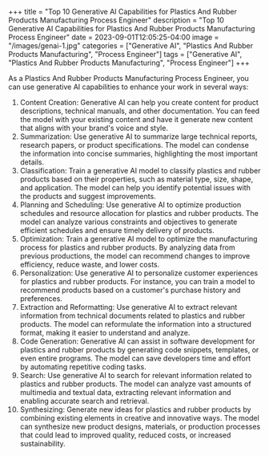 +++
title = "Top 10 Generative AI Capabilities for Plastics And Rubber Products Manufacturing Process Engineer"
description = "Top 10 Generative AI Capabilities for Plastics And Rubber Products Manufacturing Process Engineer"
date = 2023-09-01T12:05:25-04:00
image = "/images/genai-1.jpg"
categories = ["Generative AI", "Plastics And Rubber Products Manufacturing", "Process Engineer"]
tags = ["Generative AI", "Plastics And Rubber Products Manufacturing", "Process Engineer"]
+++

As a Plastics And Rubber Products Manufacturing Process Engineer, you can use generative AI capabilities to enhance your work in several ways:

1. Content Creation: Generative AI can help you create content for product descriptions, technical manuals, and other documentation. You can feed the model with your existing content and have it generate new content that aligns with your brand's voice and style.
2. Summarization: Use generative AI to summarize large technical reports, research papers, or product specifications. The model can condense the information into concise summaries, highlighting the most important details.
3. Classification: Train a generative AI model to classify plastics and rubber products based on their properties, such as material type, size, shape, and application. The model can help you identify potential issues with the products and suggest improvements.
4. Planning and Scheduling: Use generative AI to optimize production schedules and resource allocation for plastics and rubber products. The model can analyze various constraints and objectives to generate efficient schedules and ensure timely delivery of products.
5. Optimization: Train a generative AI model to optimize the manufacturing process for plastics and rubber products. By analyzing data from previous productions, the model can recommend changes to improve efficiency, reduce waste, and lower costs.
6. Personalization: Use generative AI to personalize customer experiences for plastics and rubber products. For instance, you can train a model to recommend products based on a customer's purchase history and preferences.
7. Extraction and Reformatting: Use generative AI to extract relevant information from technical documents related to plastics and rubber products. The model can reformulate the information into a structured format, making it easier to understand and analyze.
8. Code Generation: Generative AI can assist in software development for plastics and rubber products by generating code snippets, templates, or even entire programs. The model can save developers time and effort by automating repetitive coding tasks.
9. Search: Use generative AI to search for relevant information related to plastics and rubber products. The model can analyze vast amounts of multimedia and textual data, extracting relevant information and enabling accurate search and retrieval.
10. Synthesizing: Generate new ideas for plastics and rubber products by combining existing elements in creative and innovative ways. The model can synthesize new product designs, materials, or production processes that could lead to improved quality, reduced costs, or increased sustainability.